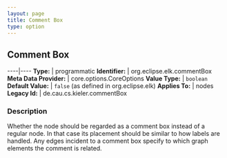 ```yaml
---
layout: page
title: Comment Box
type: option
---
```

## Comment Box

----|----
**Type:** | programmatic
**Identifier:** | org.eclipse.elk.commentBox
**Meta Data Provider:** | core.options.CoreOptions
**Value Type:** | `boolean`
**Default Value:** | `false` (as defined in org.eclipse.elk)
**Applies To:** | nodes
**Legacy Id:** | de.cau.cs.kieler.commentBox


### Description
Whether the node should be regarded as a comment box instead of a regular node. In that case its placement should be similar to how labels are handled. Any edges incident to a comment box specify to which graph elements the comment is related.

